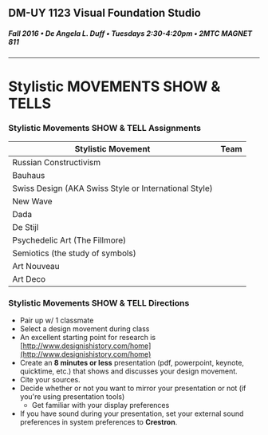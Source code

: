 ## DM-UY 1123 Visual Foundation Studio
##### Fall 2016 • De Angela L. Duff • Tuesdays 2:30-4:20pm • 2MTC MAGNET 811 
---

# Stylistic MOVEMENTS SHOW & TELLS
### Stylistic Movements SHOW & TELL Assignments

Stylistic Movement | Team 
--- | --- 
Russian Constructivism  |
Bauhaus  |
Swiss Design (AKA Swiss Style or International Style) |
New Wave |
Dada |
De Stijl  |
Psychedelic Art (The Fillmore) |
Semiotics (the study of symbols) |
Art Nouveau  |
Art Deco |


### Stylistic Movements SHOW & TELL Directions
* Pair up w/ 1 classmate 
* Select a design movement during class
* An excellent starting point for research is [http://www.designishistory.com/home](http://www.designishistory.com/home)
* Create an **8 minutes or less** presentation (pdf, powerpoint, keynote, quicktime, etc.) that shows and discusses your design movement.
* Cite your sources.
* Decide whether or not you want to mirror your presentation or not (if you're using presentation tools)
  * Get familiar with your display preferences
* If you have sound during your presentation, set your external sound preferences in system preferences to **Crestron**.







